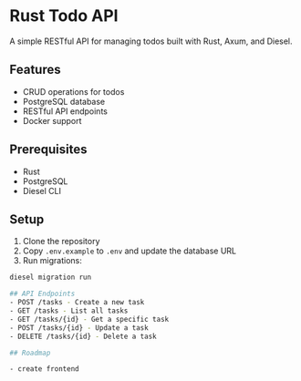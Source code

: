 # Rust Todo API

A simple RESTful API for managing todos built with Rust, Axum, and Diesel.

## Features

- CRUD operations for todos
- PostgreSQL database
- RESTful API endpoints
- Docker support
  
## Prerequisites

- Rust
- PostgreSQL
- Diesel CLI

## Setup

1. Clone the repository
2. Copy `.env.example` to `.env` and update the database URL
3. Run migrations:

```bash
diesel migration run

## API Endpoints
- POST /tasks - Create a new task
- GET /tasks - List all tasks
- GET /tasks/{id} - Get a specific task
- POST /tasks/{id} - Update a task
- DELETE /tasks/{id} - Delete a task

## Roadmap

- create frontend
